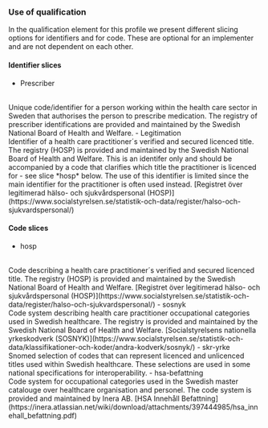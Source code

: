 ### Use of qualification
In the qualification element for this profile we present different slicing options for identifiers and for code. These are optional for an implementer and are not dependent on each other.
#### Identifier slices
- Prescriber
<br />
Unique code/identifier for a person working within the health care sector in Sweden that authorises the person to prescribe medication. The registry of prescriber identifications are provided and maintained by the Swedish National Board of Health and Welfare.
- Legitimation
<br />
Identifier of a health care practitioner´s verified and secured licenced title. The registry (HOSP) is provided and maintained by the Swedish National Board of Health and Welfare. This is an identifer only and should be accompanied by a code that clarifies which title the practitioner is licenced for - see slice *hosp* below. The use of this identifier is limited since the main identifier for the practitioner is often used instead. [Registret över legitimerad hälso- och sjukvårdspersonal (HOSP)](https://www.socialstyrelsen.se/statistik-och-data/register/halso-och-sjukvardspersonal/)

#### Code slices
- hosp
<br />
Code describing a health care practitioner´s verified and secured licenced title. The registry (HOSP) is provided and maintained by the Swedish National Board of Health and Welfare. [Registret över legitimerad hälso- och sjukvårdspersonal (HOSP)](https://www.socialstyrelsen.se/statistik-och-data/register/halso-och-sjukvardspersonal/)
- sosnyk
<br />
Code system describing health care practitioner occupational categories used in Swedish healthcare. The registry is provided and maintained by the Swedish National Board of Health and Welfare. [Socialstyrelsens nationella yrkeskodverk (SOSNYK)](https://www.socialstyrelsen.se/statistik-och-data/klassifikationer-och-koder/andra-kodverk/sosnyk/)
- skr-yrke
<br />
Snomed selection of codes that can represent licenced and unlicenced titles used within Swedish healthcare. These selections are used in some national specifications for interoperability.
- hsa-befattning
<br />
Code system for occupational categories used in the Swedish master catalouge over healthcare organisation and personel. The code system is provided and maintained by Inera AB. [HSA Innehåll Befattning](https://inera.atlassian.net/wiki/download/attachments/397444985/hsa_innehall_befattning.pdf)
